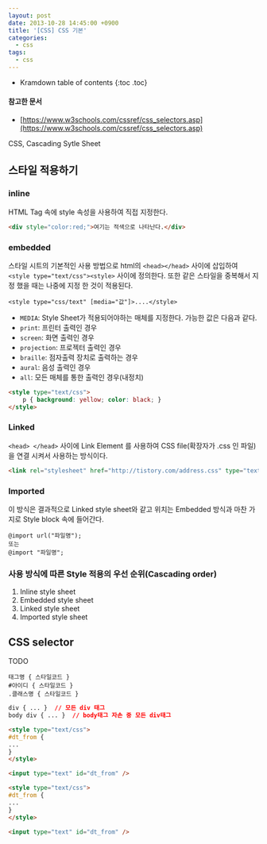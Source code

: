 ```yaml
---
layout: post
date: 2013-10-28 14:45:00 +0900
title: '[CSS] CSS 기본'
categories:
  - css
tags:
  - css
---
```


* Kramdown table of contents
{:toc .toc}

#### 참고한 문서

- [https://www.w3schools.com/cssref/css_selectors.asp](https://www.w3schools.com/cssref/css_selectors.asp)

CSS, Cascading Sytle Sheet

## 스타일 적용하기

### inline

HTML Tag 속에 style 속성을 사용하여 직접 지정한다.

```html
<div style="color:red;">여기는 적색으로 나타난다.</div>
```

### embedded

스타일 시트의 기본적인 사용 방법으로 html의 `<head></head>` 사이에 삽입하여 `<style type="text/css"><style>` 사이에 정의한다. 또한 같은 스타일을 중복해서 지정 했을 때는 나중에 지정 한 것이 적용된다.

```
<style type="css/text" [media="값"]>....</style>
```

- `MEDIA`: Style Sheet가 적용되어야하는 매체를 지정한다. 가능한 값은 다음과 같다.
- `print`: 프린터 출력인 경우
- `screen`: 화면 출력인 경우
- `projection`: 프로젝터 출력인 경우
- `braille`: 점자출력 장치로 출력하는 경우
- `aural`: 음성 출력인 경우
- `all`: 모든 매체를 통한 출력인 경우(내정치)

```html
<style type="text/css">
    p { background: yellow; color: black; }
</style>
```

### Linked

`<head> </head>` 사이에 Link Element 를 사용하여 CSS file(확장자가 .css 인 파일)을 연결 시켜서 사용하는 방식이다.

```html
<link rel="stylesheet" href="http://tistory.com/address.css" type="text/css"/>
```

### Imported

이 방식은 결과적으로 Linked style sheet와 같고 위치는 Embedded 방식과 마찬 가지로 Style block 속에 들어간다.

```
@import url("파일명");
또는
@import "파일명";
```

### 사용 방식에 따른 Style 적용의 우선 순위(Cascading order)

1. Inline style sheet
1. Embedded style sheet
1. Linked style sheet
1. Imported style sheet

## CSS selector

TODO

```
태그명 { 스타일코드 }
#아이디 { 스타일코드 }
.클래스명 { 스타일코드 }
```

```css
div { ... }  // 모든 div 태그
body div { ... }  // body태그 자손 중 모든 div태그
```

```html
<style type="text/css">
#dt_from {
...
}
</style>

<input type="text" id="dt_from" />
```

```html
<style type="text/css">
#dt_from {
...
}
</style>

<input type="text" id="dt_from" />
```
